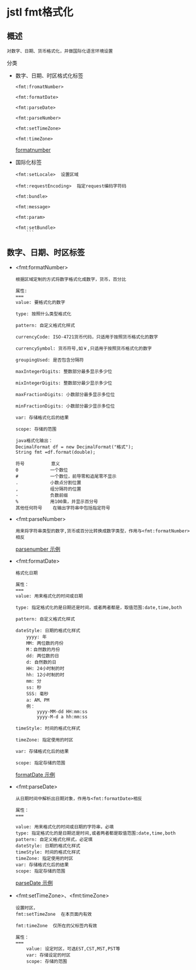 jstl fmt格式化
==

## 概述
```text
对数字、日期、货币格式化，并做国际化语言环境设置
```
分类

* 数字、日期、时区格式化标签
    ```text
    <fmt:fromatNumber>
    
    <fmt:formatDate>
    
    <fmt:parseDate>
    
    <fmt:parseNumber>
    
    <fmt:setTimeZone>
    
    <fmt:timeZone>
    ```
    [formatnumber](../jspProj/web/jstl/fmt/formatnumber.jsp)

* 国际化标签
    ```text
    <fmt:setLocale>  设置区域
    
    <fmt:requestEncoding>  指定request编码字符码
    
    <fmt:bundle>
    
    <fmt:message>
    
    <fmt:param>
    
    <fmt:setBundle>
        ```

## 数字、日期、时区标签
* \<fmt:formatNumber>
    ```text
    根据区域定制的方式将数字格式化成数字，货币，百分比  
    
    属性:
    ===
    value: 要格式化的数字
    
    type: 按照什么类型格式化
    
    pattern: 自定义格式化样式
    
    currencyCode: ISO-4721货币代码，只适用于按照货币格式化的数字
    
    currencySymbol: 货币符号,如￥,只适用于按照货币格式化的数字
    
    groupingUsed: 是否包含分隔符
    
    maxIntegerDigits: 整数部分最多显示多少位
    
    mixIntegerDigits: 整数部分最少显示多少位
    
    maxFractionDigits: 小数部分最多显示多位位
    
    minFractionDigits: 小数部分最少显示多位位
    
    var: 存储格式化后的结果
    
    scope: 存储的范围
    ```
    ```text
    java格式化输出：
    DecimalFormat df = new DecimalFormat("格式");
    String fmt =df.format(double);
  
    符号          意义
    0            一个数位
    #            一个数位，前导零和追尾零不显示
    .            小数点分割位置
    ,            组分隔符的位置
    -            负数前缀
    %            用100乘，并显示百分号
    其他任何符号    在输出字符串中包括指定符号
    ```
    
* \<fmt:parseNumber>
    ```text
    用来将字符串类型的数字,货币或百分比转换成数字类型，作用与<fmt:formatNumber> 相反
    ```

    [parsenumber 示例](../jspProj/web/jstl/fmt/parsenumber.jsp)

* \<fmt:formatDate>
    ```text
    格式化日期
    
    属性：
    ===
    value: 用来格式化的时间或日期
    
    type: 指定格式化的是日期还是时间，或者两者都是，取值范围:date,time,both
    
    pattern: 自定义格式化样式
    
    dateStyle: 日期的格式化样式
        yyyy: 年
        MM: 两位数的月份
        M：自然数的月份
        dd: 两位数的日
        d: 自然数的日
        HH: 24小时制的时
        hh: 12小时制的时
        mm: 分
        ss: 秒
        SSS: 毫秒
        a: AM、PM
        例：
            yyyy-MM-dd HH:mm:ss
            yyyy-M-d a hh:mm:ss
    
    timeStyle: 时间的格式化样式
    
    timeZone: 指定使用的时区
    
    var: 存储格式化后的结果
    
    scope: 指定存储的范围
    ```
    [formatDate 示例](../jspProj/web/jstl/fmt/formatdate.jsp)
    

* \<fmt:parseDate>
    ```text
    从日期时间中解析出日期对象，作用与<fmt:formatDate>相反
    
    属性：
    ===
    
    value: 用来格式化的时间或日期的字符串，必填
    type: 指定格式化的是日期还是时间,或者两者都是取值范围:date,time,both
    pattern: 自定义格式化样式，必定填
    dateStyle: 日期的格式化样式
    timeStyle: 时间的格式化样式
    timeZone: 指定使用的时区
    var: 存储格式化后的结果
    scope: 指定存储的范围
    ```
    [parseDate 示例](../jspProj/web/jstl/fmt/parsedate.jsp)

* \<fmt:setTimeZone>、\<fmt:timeZone>
    ```text
    设置时区，
    fmt:setTimeZone  在本页面内有效
    
    fmt:timeZone  仅所在的父标签内有效
    
    属性：
    ===
        value: 设定时区，可选EST,CST,MST,PST等 
        var: 存储设定的时区
        scope: 存储的范围
    
    ```